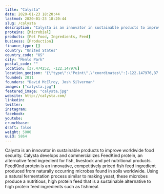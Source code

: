 ```yaml
---
title: "Calysta"
date: 2020-01-23 18:20:44
lastmod: 2020-01-23 18:20:44
slug: /calysta
description: "Calysta is an innovator in sustainable products to improve worldwide food security. Calysta develops and commercializes FeedKind protein, an alternative feed ingredient for fish, livestock and pet nutritional products. FeedKind protein is an innovative, competitively priced fish feed ingredient produced from naturally occurring microbes found in soils worldwide. Using a natural fermentation process similar to making yeast, these microbes produce a nutritious, high protein feed that is a sustainable alternative to high protein feed ingredients such as fishmeal."
proteins: [Microbial]
products: [Pet Food, Ingredients, Feed]
business: [Production]
finance_type: []
country: "United States"
country_code: "US"
city: "Menlo Park"
postal_code: ""
location: [37.474252, -122.147976]
location_geojson: "{\"type\":\"Point\",\"coordinates\":[-122.147976,37.474252]}"
founded: 2011
founders: "David McElroy, Josh Silverman"
images: ["calysta.jpg"]
featured_image: "calysta.jpg"
website: http://calysta.com/
linkedin: 
twitter: 
instagram: 
facebook: 
youtube: 
crunchbase: 
draft: false
weight: 5000
uuid: 5864
---
```

Calysta is an innovator in sustainable products to improve worldwide food security. Calysta develops and commercializes FeedKind protein, an alternative feed ingredient for fish, livestock and pet nutritional products. FeedKind protein is an innovative, competitively priced fish feed ingredient produced from naturally occurring microbes found in soils worldwide. Using a natural fermentation process similar to making yeast, these microbes produce a nutritious, high protein feed that is a sustainable alternative to high protein feed ingredients such as fishmeal.
